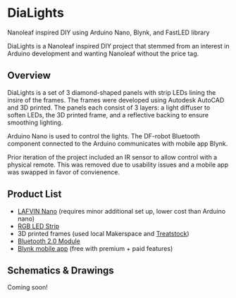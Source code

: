 # DiaLights
Nanoleaf inspired DIY using Arduino Nano, Blynk, and FastLED library

DiaLights is a Nanoleaf inspired DIY project that stemmed from an interest in Arduino development and wanting Nanoleaf without the price tag. 

## Overview
DiaLights is a set of 3 diamond-shaped panels with strip LEDs lining the insire of the frames. The frames were developed using Autodesk AutoCAD and 3D printed. The panels each consist of 3 layers: a light diffuser to soften LEDs, the 3D printed frame, and a reflective backing to ensure smoothing lighting. 

Arduino Nano is used to control the lights. The DF-robot Bluetooth component connected to the Arduino communicates with mobile app Blynk. 

Prior iteration of the project included an IR sensor to allow control with a physical remote. This was removed due to usability issues and a mobile app was swapped in favor of convienence.

## Product List 
- [LAFVIN Nano](https://www.amazon.com/LAFVIN-Board-ATmega328P-Micro-Controller-Arduino/dp/B07G99NNXL/ref=sr_1_2_sspa?crid=2GLCSN9MTIH5X&keywords=lafvin+nano+v3.0%2C+nano+board+atmega328p&qid=1573237159&sprefix=lafvin+nano%2Caps%2C151&sr=8-2-spons&psc=1&spLa=ZW5jcnlwdGVkUXVhbGlmaWVyPUExQlA5VEY2NkdCMzFFJmVuY3J5cHRlZElkPUEwMTk0MzA3WVBXWFFRN0c3WVdCJmVuY3J5cHRlZEFkSWQ9QTA3NDEzMDBGMFZQRkZKTEcxU1cmd2lkZ2V0TmFtZT1zcF9hdGYmYWN0aW9uPWNsaWNrUmVkaXJlY3QmZG9Ob3RMb2dDbGljaz10cnVl "LAFVIN Nano") (requires minor additional set up, lower cost than Arduino nano)
- [RGB LED Strip](https://www.amazon.com/ALITOVE-Addressable-Programmable-Waterproof-Raspberry/dp/B07FVPN3PH/ref=sr_1_2_sspa?keywords=alitove+16.4ft+WS2812b&qid=1573237257&sr=8-2-spons&psc=1&spLa=ZW5jcnlwdGVkUXVhbGlmaWVyPUEyWTY5RU5QTk9JVVM5JmVuY3J5cHRlZElkPUExMDA1MDk5RUZWV1g0VTE3WjVEJmVuY3J5cHRlZEFkSWQ9QTA0ODg4NDIyMEFCNEVRRDFEQ1c4JndpZGdldE5hbWU9c3BfYXRmJmFjdGlvbj1jbGlja1JlZGlyZWN0JmRvTm90TG9nQ2xpY2s9dHJ1ZQ==)
- 3D printed frames (used local Makerspace and [Treatstock](https://www.treatstock.com/))
- [Bluetooth 2.0 Module](https://www.dfrobot.com/product-360.html "Bluetooth 2.0 Module") 
- [Blynk mobile app](https://blynk.io/) (free with premium + paid features)

## Schematics & Drawings
Coming soon! 
